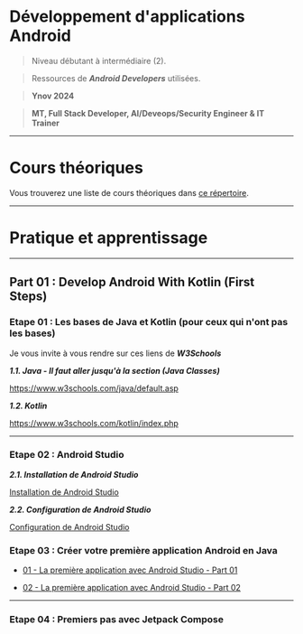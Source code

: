 
# Développement d'applications Android

> Niveau débutant à intermédiaire (2).

> Ressources de ***Android Developers*** utilisées.

> **Ynov 2024**

> **MT, Full Stack Developer, AI/Deveops/Security Engineer & IT Trainer**

---

# Cours théoriques

Vous trouverez une liste de cours théoriques dans [ce répertoire](./courses/).

---

# Pratique et apprentissage

---

## Part 01 : Develop Android With Kotlin (First Steps)

### Etape 01 : Les bases de Java et Kotlin (pour ceux qui n'ont pas les bases)

Je vous invite à vous rendre sur ces liens de ***W3Schools***

***1.1. Java - Il faut aller jusqu'à la section (Java Classes)***

https://www.w3schools.com/java/default.asp

***1.2. Kotlin***

https://www.w3schools.com/kotlin/index.php

---

### Etape 02 : Android Studio

***2.1. Installation de Android Studio***

[Installation de Android Studio](https://developer.android.com/studio/install)

***2.2. Configuration de Android Studio*** 

[Configuration de Android Studio](https://developer.android.com/studio/intro/studio-config)

### Etape 03 : Créer votre première application Android en Java

- [01 - La première application avec Android Studio - Part 01](https://developer.android.com/training/basics/firstapp)

- [02 - La première application avec Android Studio - Part 02](https://developer.android.com/codelabs/build-your-first-android-app#0)

---

### Etape 04 : Premiers pas avec Jetpack Compose



